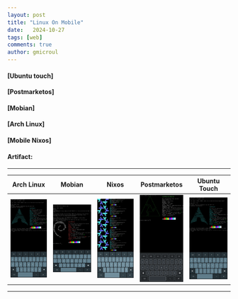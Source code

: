 ```yaml
---
layout: post
title: "Linux On Mobile"
date:   2024-10-27
tags: [web]
comments: true
author: gmicroul
---
```



#### [Ubuntu touch]
#### [Postmarketos] 
#### [Mobian]
#### [Arch Linux]
#### [Mobile Nixos]

#### Artifact:
---

| Arch Linux  | Mobian  |  Nixos  | Postmarketos  | Ubuntu Touch  |
|-------------|---------|---------|---------------|---------------|
|<style>.custom-image {width: 100px;height: auto;}</style><img src="/images/archlinux-ttyescape.png" alt="image" class="custom-image">   | <style>.custom-image {width: 100px;height: auto;}</style><img src="/images/mobian-ttyescape.png" alt="image" class="custom-image">  | <style>.custom-image {width: 100px;height: auto;}</style><img src="/images/nixos-ttyescape.png" alt="image" class="custom-image">  | <style>.custom-image {width: 100px;height: auto;}</style><img src="/images/postmarketos-ttyescape.png" alt="image" class="custom-image">  | <style>.custom-image {width: 100px;height: auto;}</style><img src="/images/archlinux-ttyescape.png" alt="image" class="custom-image">  |

---


